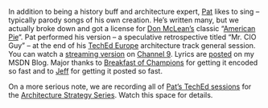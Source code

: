 In addition to being a history buff and architecture expert,
[Pat](http://blogs.msdn.com/pathelland) likes to sing – typically parody
songs of his own creation. He’s written many, but we actually broke down
and got a license for [Don McLean’s](http://www.don-mclean.com/) classic
“[American Pie](http://www.don-mclean.com/americanpie.asp)“. Pat
performed his version – a speculative retrospective titled “Mr. CIO Guy”
– at the end of his [TechEd
Europe](http://www.microsoft.com/europe/teched/) architecture track
general session. You can watch a [streaming
version](http://channel9.msdn.com/ShowPost.aspx?PostID=11950) on
[Channel 9](http://channel9.msdn.com/). Lyrics are
[posted](http://blogs.msdn.com/devhawk/articles/171123.aspx) on my MSDN
Blog. Major thanks to [Breakfast of Champions](http://www.bofc.com/) for
getting it encoded so fast and to [Jeff](http://www.jeffsandquist.com/)
for getting it posted so fast. 

On a more serious note, we are recording all of [Pat’s TechEd
sessions](http://blogs.msdn.com/pathelland/archive/2004/06/18/159345.aspx)
for the [Architecture Strategy
Series](http://msdn.microsoft.com/architecture/overview/series). Watch
this space for details.
